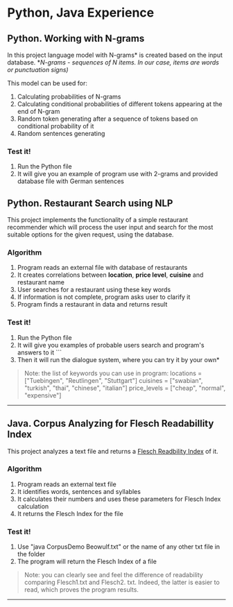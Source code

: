 # Python, Java Experience

## Python. Working with N-grams 

In this project language model with N-grams*  is created based on the input database.
\**N-grams - sequences of N items. In our case, items  are words or punctuation signs)*

This model can be used for:
1. Calculating probabilities of N-grams
2. Calculating conditional probabilities of different tokens appearing at the end of N-gram
3. Random token generating after a sequence of tokens based on conditional probability of it
4. Random sentences generating

### Test it!
1. Run the Python file
2. It will give you an example of program use with 2-grams and provided database file with German sentences

## Python. Restaurant Search using NLP 

This project implements the functionality of a simple restaurant recommender which will process the user input and search for the most suitable options for the given request, using the database.

### Algorithm
1. Program reads an external file with database of restaurants 
2. It creates correlations between **location**, **price level**, **cuisine** and restaurant name
3. User searches for a restaurant using these key words
4. If information is not complete, program asks user to clarify it
5. Program finds a restaurant in data and returns result
### Test it!
1. Run the Python file
2. It will give you examples of probable users search and program's answers to it	```
3. Then it will run the dialogue system, where you can try it by your own*
>Note: the list of keywords you can use in program:
			locations = ["Tuebingen", "Reutlingen", "Stuttgart"]
			cuisines = ["swabian", "turkish", "thai", "chinese", "italian"]
			price_levels = ["cheap", "normal", "expensive"]
--- 
## Java. Corpus Analyzing for Flesch Readabillity Index



This project analyzes a text file and returns a [Flesch Readbility Index](https://en.wikipedia.org/wiki/Flesch%E2%80%93Kincaid_readability_tests) of it.

### Algorithm 
1. Program reads an external text file 
2. It identifies words, sentences and syllables 
3. It calculates their numbers and uses these parameters for Flesch Index calculation
4. It returns the Flesch Index for the file
### Test it!
1. Use "java CorpusDemo Beowulf.txt" or the name of any other txt file in the folder
2. The program will return the Flesch Index of a file
>Note: you can clearly see and feel the difference of readability comparing Flesch1.txt and Flesch2. txt. Indeed, the latter is easier to read, which proves the program results.
--- 
